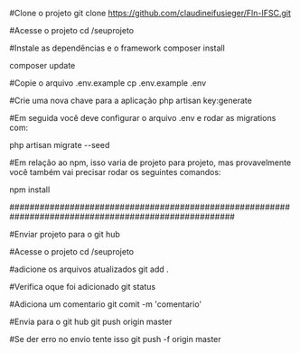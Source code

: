 #Clone o projeto
git clone https://github.com/claudineifusieger/Fln-IFSC.git

#Acesse o projeto
cd /seuprojeto

#Instale as dependências e o framework
composer install 

composer update

#Copie o arquivo .env.example
cp .env.example .env

#Crie uma nova chave para a aplicação
php artisan key:generate

#Em seguida você deve configurar o arquivo .env e rodar as migrations com:

php artisan migrate --seed

#Em relação ao npm, isso varia de projeto para projeto, mas provavelmente você também vai precisar rodar os seguintes comandos:

npm install

#####################################################################################################

#Enviar projeto para o git hub

#Acesse o projeto
cd /seuprojeto

#adicione os arquivos atualizados
git add .

#Verifica oque foi adicionado
git status

#Adiciona um comentario
git comit -m 'comentario'

#Envia para o git hub
git push origin master   

#Se der erro no envio tente isso
git push -f origin master